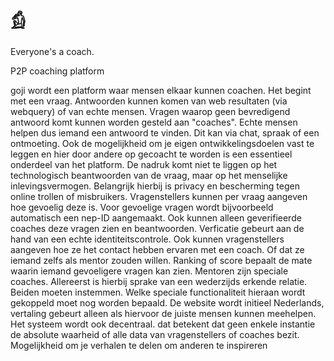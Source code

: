 # 𓀁

Everyone's a coach.

P2P coaching platform

goji wordt een platform waar mensen elkaar kunnen coachen. Het begint met een vraag. Antwoorden kunnen komen van web resultaten (via webquery) of van echte mensen. Vragen waarop geen bevredigend antwoord komt kunnen worden gesteld aan "coaches". Echte mensen helpen dus iemand een antwoord te vinden. Dit kan via chat, spraak of een ontmoeting. 
Ook de mogelijkheid om je eigen ontwikkelingsdoelen vast te leggen en hier door andere op gecoacht te worden is een essentieel onderdeel van het platform.
De nadruk komt niet te liggen op het technologisch beantwoorden van de vraag, maar op het menselijke inlevingsvermogen. Belangrijk hierbij is privacy en bescherming tegen online trollen of misbruikers. Vragenstellers kunnen per vraag aangeven hoe gevoelig deze is. Voor gevoelige vragen wordt bijvoorbeeld automatisch een nep-ID aangemaakt. Ook kunnen alleen geverifieerde coaches deze vragen zien en beantwoorden. Verficatie gebeurt aan de hand van een echte identiteitscontrole. 
Ook kunnen vragenstellers aangeven hoe ze het contact hebben ervaren met een coach. Of dat ze iemand zelfs als mentor zouden willen. Ranking of score bepaalt de mate waarin iemand gevoeligere vragen kan zien.
Mentoren zijn speciale coaches. Allereerst is hierbij sprake van een wederzijds erkende relatie. Beiden moeten instemmen. Welke speciale functionaliteit hieraan wordt gekoppeld moet nog worden bepaald.
De website wordt initieel Nederlands, vertaling gebeurt alleen als hiervoor de juiste mensen kunnen meehelpen.
Het systeem wordt ook decentraal. dat betekent dat geen enkele instantie de absolute waarheid of alle data van vragenstellers of coaches bezit.
Mogelijkheid om je verhalen te delen om anderen te inspireren
